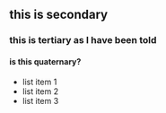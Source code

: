 ## this is secondary
### this is tertiary as I have been told
#### is this quaternary?


* list item 1
* list item 2
* list item 3
